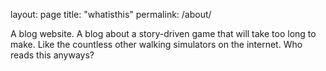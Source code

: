 layout: page
title: "whatisthis"
permalink: /about/

A blog website. A blog about a story-driven game that will take too long to make. Like the countless other walking simulators on the internet. Who reads this anyways?
